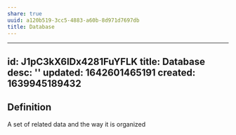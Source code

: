 ```yaml
---
share: true
uuid: a120b519-3cc5-4883-a60b-8d971d7697db
title: Database
---
```

---
id: J1pC3kX6IDx4281FuYFLK
title: Database
desc: ''
updated: 1642601465191
created: 1639945189432
---

## Definition

A set of related data and the way it is organized
